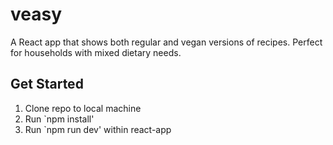 # veasy

A React app that shows both regular and vegan versions of recipes. Perfect for households with mixed dietary needs.

## Get Started

1. Clone repo to local machine
2. Run `npm install'
3. Run `npm run dev' within react-app
